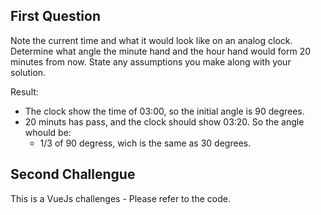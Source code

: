 ## First Question

Note the current time and what it would look like on an analog clock. Determine what angle the
minute hand and the hour hand would form 20 minutes from now. State any assumptions you
make along with your solution.

Result: 

* The clock show the time of 03:00, so the initial angle is 90 degrees.
* 20 minuts has pass, and the clock should show 03:20. So the angle whould be:
  * 1/3 of 90 degress, wich is the same as 30 degrees.


## Second Challengue

This is a VueJs challenges - Please refer to the code.